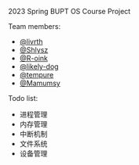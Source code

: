 2023 Spring BUPT OS Course Project

Team members:
- [@livrth](github.com/livrth)
- [@Shlysz](github.com/shlysz)
- [@R-oink](github.com/R-oink)
- [@likely-dog](github.com/likely-dog)
- [@tempure](github.com/tempure)
- [@Mamumsy](github.com/Mamumsy)

Todo list:
- 进程管理
- 内存管理
- 中断机制
- 文件系统
- 设备管理

